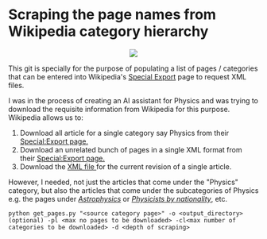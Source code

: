 # Scraping the page names from Wikipedia category hierarchy

<p align='center'>
<img src="https://github.com/SwamiKannan/Scraping_Wikipedia_categories/blob/main/images/category_scrapes.png">
</p>


This git is specially for the purpose of populating a list of pages / categories that can be entered into Wikipedia's [Special Export](https://en.wikipedia.org/wiki/Special:Export) page to request XML files. 

I was in the process of creating an AI assistant for Physics and was trying to download the requisite information from Wikipedia for this purpose. Wikipedia allows us to:
<ol>
  <li> Download all article for a single category say Physics from their <a href="https://en.wikipedia.org/wiki/Special:Export">Special:Export page.</a></li>
  <li> Download an unrelated bunch of pages in a single XML format from their <a href="https://en.wikipedia.org/wiki/Special:Export">Special:Export page.</a></li>
  <li> Download the <a href="https://en.wikipedia.org/wiki/Special:Export/Train"> XML file </a>for the current revision of a single article.</li>
</ol>
However, I needed, not just the articles that come under the  "Physics" category, but also the articles that come under the subcategories of Physics e.g. the pages under <a href='https://en.wikipedia.org/wiki/Category:Astrophysics'><i>Astrophysics</i></a> or <a href='https://en.wikipedia.org/wiki/Category:Physicists_by_nationality'><i>Physicists by nationality</i></a>, etc.

```
python get_pages.py "<source category page>" -o <output_directory> (optional) -pl <max no pages to be downloaded> -cl<max number of categories to be downloaded> -d <depth of scraping>
```

